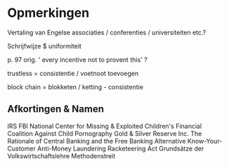 # Opmerkingen

Vertaling van Engelse associaties / conferenties / universiteiten etc.?

Schrijfwijze $ uniformiteit

p. 97 orig. ' every incentive not to provent this' ?

trustless = consistentie / voetnoot toevoegen

block chain = blokketen / ketting - consistentie


## Afkortingen & Namen

IRS
FBI
National Center for Missing & Exploited Children's Financial Coalition Against Child Pornography
Gold & Silver Reserve Inc.
The Rationale of Central Banking and the Free Banking Alternative
Know-Your-Customer
Anti-Money Laundering
Racketeering Act
Grundsätze der Volkswirtschaftslehre
Methodenstreit
